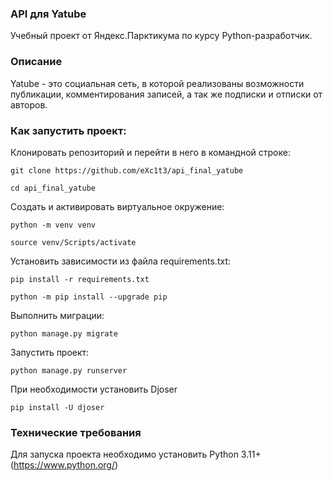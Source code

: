### API для Yatube
Учебный проект от Яндекс.Парктикума по курсу Python-разработчик.

### Описание
Yatube - это социальная сеть, в которой реализованы возможности публикации, комментирования записей, а так же подписки и отписки от авторов.

### Как запустить проект:

Клонировать репозиторий и перейти в него в командной строке:

```
git clone https://github.com/eXc1t3/api_final_yatube
```

```
cd api_final_yatube
```

Cоздать и активировать виртуальное окружение:

```
python -m venv venv
```

```
source venv/Scripts/activate
```

Установить зависимости из файла requirements.txt:

```
pip install -r requirements.txt
```

```
python -m pip install --upgrade pip
```

Выполнить миграции:

```
python manage.py migrate
```

Запустить проект:

```
python manage.py runserver
```

При необходимости установить Djoser

```
pip install -U djoser
```

### Технические требования
Для запуска проекта необходимо установить Python 3.11+ (https://www.python.org/)
